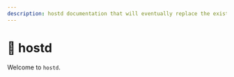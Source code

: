 ```yaml
---
description: hostd documentation that will eventually replace the existing hosting section.
---
```


# 🚧 hostd

Welcome to `hostd`.
